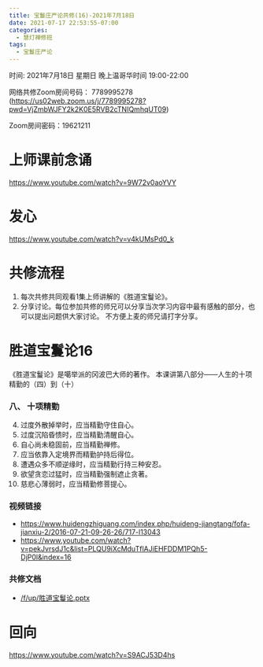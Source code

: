 ```yaml
---
title: 宝鬘庄严论共修(16)-2021年7月18日
date: 2021-07-17 22:53:55-07:00
categories:
  - 慧灯禅修班
tags:
  - 宝鬘庄严论
---
```

<!--StartFragment-->
时间: 2021年7月18日 星期日 晚上温哥华时间 19:00-22:00

网络共修Zoom房间号码： 7789995278 (<https://us02web.zoom.us/j/7789995278?pwd=VjZmbWJFY2k2K0E5RVB2cTNIQmhqUT09>)

Zoom房间密码：19621211

# 上师课前念诵

<https://www.youtube.com/watch?v=9W72v0aoYVY>

# 发心

<https://www.youtube.com/watch?v=v4kUMsPd0_k>

# 共修流程

1. 每次共修共同观看1集上师讲解的《胜道宝鬘论》。
2. 分享讨论。每位参加共修的师兄可以分享当次学习内容中最有感触的部分，也可以提出问题供大家讨论。 不方便上麦的师兄请打字分享。

# 胜道宝鬘论16

《胜道宝鬘论》是噶举派的冈波巴大师的著作。 本课讲第八部分——人生的十项精勤的（四）到（十）


### 八、 十项精勤
4. 过度外散掉举时，应当精勤守住自心。
5. 过度沉陷昏愦时，应当精勤清醒自心。
6. 自心尚未稳固前，应当精勤禅修。
7. 应当依靠入定境界而精勤护持后得位。
8. 遭遇众多不顺逆缘时，应当精勤行持三种安忍。
9. 欲望贪恋过猛时，应当精勤强制遮止贪著。
10. 慈悲心薄弱时，应当精勤修菩提心。


### 视频链接

* <https://www.huidengzhiguang.com/index.php/huideng-jiangtang/fofa-jianxiu-2/2016-07-21-09-26-26/717-l13043>
* <https://www.youtube.com/watch?v=pekJvrsdJ1c&list=PLQU9iXcMduTflAJiEHFDDM1PQh5-DjP0l&index=16>

### 共修文档

* [/f/up/胜道宝鬘论.pptx](https://huidengvan.netlify.app/f/up/%E8%83%9C%E9%81%93%E5%AE%9D%E9%AC%98%E8%AE%BA.pptx)


# 回向

<https://www.youtube.com/watch?v=S9ACJ53D4hs>

<!--EndFragment-->

